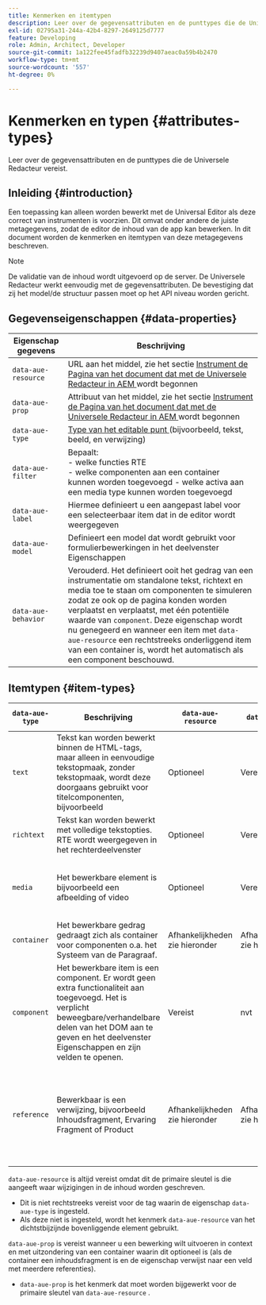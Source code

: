 ```yaml
---
title: Kenmerken en itemtypen
description: Leer over de gegevensattributen en de punttypes die de Universele Redacteur vereist.
exl-id: 02795a31-244a-42b4-8297-2649125d7777
feature: Developing
role: Admin, Architect, Developer
source-git-commit: 1a122fee45fadfb32239d9407aeac0a59b4b2470
workflow-type: tm+mt
source-wordcount: '557'
ht-degree: 0%

---
```



# Kenmerken en typen {#attributes-types}

Leer over de gegevensattributen en de punttypes die de Universele Redacteur vereist.

## Inleiding {#introduction}

Een toepassing kan alleen worden bewerkt met de Universal Editor als deze correct van instrumenten is voorzien. Dit omvat onder andere de juiste metagegevens, zodat de editor de inhoud van de app kan bewerken. In dit document worden de kenmerken en itemtypen van deze metagegevens beschreven.

>[!NOTE]
>
>De validatie van de inhoud wordt uitgevoerd op de server. De Universele Redacteur werkt eenvoudig met de gegevensattributen. De bevestiging dat zij het model/de structuur passen moet op het API niveau worden gericht.

## Gegevenseigenschappen {#data-properties}

| Eigenschap gegevens | Beschrijving |
|---|---|
| `data-aue-resource` | URL aan het middel, zie het sectie [ Instrument de Pagina van het document dat met de Universele Redacteur in AEM ](getting-started.md#instrument-thepage) wordt begonnen |
| `data-aue-prop` | Attribuut van het middel, zie het sectie [ Instrument de Pagina van het document dat met de Universele Redacteur in AEM ](getting-started.md#instrument-thepage) wordt begonnen |
| `data-aue-type` | [ Type van het editable punt ](#item-types) (bijvoorbeeld, tekst, beeld, en verwijzing) |
| `data-aue-filter` | Bepaalt:<br> - welke functies RTE <br> - welke componenten aan een container <br> kunnen worden toegevoegd - welke activa aan een media type kunnen worden toegevoegd |
| `data-aue-label` | Hiermee definieert u een aangepast label voor een selecteerbaar item dat in de editor wordt weergegeven |
| `data-aue-model` | Definieert een model dat wordt gebruikt voor formulierbewerkingen in het deelvenster Eigenschappen |
| `data-aue-behavior` | Verouderd. Het definieert ooit het gedrag van een instrumentatie om standalone tekst, richtext en media toe te staan om componenten te simuleren zodat ze ook op de pagina konden worden verplaatst en verplaatst, met één potentiële waarde van `component`. Deze eigenschap wordt nu genegeerd en wanneer een item met `data-aue-resource` een rechtstreeks onderliggend item van een container is, wordt het automatisch als een component beschouwd. |

## Itemtypen {#item-types}

| `data-aue-type` | Beschrijving | `data-aue-resource` | `data-aue-prop` | `data-aue-filter` | `data-aue-label` | `data-aue-model` |
|---|---|---|---|---|---|---|
| `text` | Tekst kan worden bewerkt binnen de HTML-tags, maar alleen in eenvoudige tekstopmaak, zonder tekstopmaak, wordt deze doorgaans gebruikt voor titelcomponenten, bijvoorbeeld | Optioneel | Vereist | nvt | Optioneel | nvt |
| `richtext` | Tekst kan worden bewerkt met volledige tekstopties. RTE wordt weergegeven in het rechterdeelvenster | Optioneel | Vereist | nvt | Optioneel | nvt |
| `media` | Het bewerkbare element is bijvoorbeeld een afbeelding of video | Optioneel | Vereist | Facultatieve <br> lijst van beeld of videofiltercriteria die tot de activaselecteur wordt overgegaan | Optioneel | nvt |
| `container` | Het bewerkbare gedrag gedraagt zich als container voor componenten o.a. het Systeem van de Paragraaf. | Afhankelijkheden <br> zie hieronder | Afhankelijkheden <br> zie hieronder | Facultatieve <br> een lijst van toegestane componenten | Optioneel | nvt |
| `component` | Het bewerkbare item is een component. Er wordt geen extra functionaliteit aan toegevoegd. Het is verplicht beweegbare/verhandelbare delen van het DOM aan te geven en het deelvenster Eigenschappen en zijn velden te openen. | Vereist | nvt | nvt | Optioneel | Optioneel |
| `reference` | Bewerkbaar is een verwijzing, bijvoorbeeld Inhoudsfragment, Ervaring Fragment of Product | Afhankelijkheden <br> zie hieronder | Afhankelijkheden <br> zie hieronder | Facultatieve <br> lijst van het de filtercriteria van het Fragment van de Inhoud, van het Product, of van het Fragment van de Ervaring die tot de verwijzingsselecteur wordt overgegaan | Optioneel | Optioneel |

`data-aue-resource` is altijd vereist omdat dit de primaire sleutel is die aangeeft waar wijzigingen in de inhoud worden geschreven.

* Dit is niet rechtstreeks vereist voor de tag waarin de eigenschap `data-aue-type` is ingesteld.
* Als deze niet is ingesteld, wordt het kenmerk `data-aue-resource` van het dichtstbijzijnde bovenliggende element gebruikt.

`data-aue-prop` is vereist wanneer u een bewerking wilt uitvoeren in context en met uitzondering van een container waarin dit optioneel is (als de container een inhoudsfragment is en de eigenschap verwijst naar een veld met meerdere referenties).

* `data-aue-prop` is het kenmerk dat moet worden bijgewerkt voor de primaire sleutel van `data-aue-resource` .
